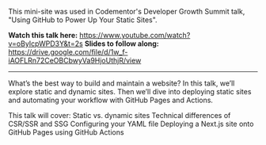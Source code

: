 This mini-site was used in Codementor's Developer Growth Summit talk, "Using GitHub to Power Up Your Static Sites".

**Watch this talk here:** https://www.youtube.com/watch?v=oByIcpWPD3Y&t=2s
**Slides to follow along:** https://drive.google.com/file/d/1w_f-iAOFLRn72CeOBCbwyVa9HjoUthjR/view

-----

What’s the best way to build and maintain a website? In this talk, we’ll explore static and dynamic sites. Then we’ll dive into deploying static sites and automating your workflow with GitHub Pages and Actions.

This talk will cover:
Static vs. dynamic sites
Technical differences of CSR/SSR and SSG
Configuring your YAML file
Deploying a Next.js site onto GitHub Pages using GitHub Actions

